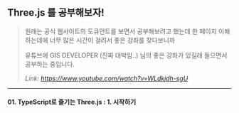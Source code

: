 ## Three.js 를 공부해보자!

> 원래는 공식 웹사이트의 도큐먼트를 보면서 공부해보려고 했는데 한 페이지 이해하는데에 너무 많은 시간이 걸려서 좋은 강좌를 찾다보니까
> 
> 유튜브에 GIS DEVELOPER (진짜 대박임..) 님의 좋은 강좌가 있길래 들으면서 공부하는 중입니다.
>
> *Link: https://www.youtube.com/watch?v=WLdkjdh-sgU*
---------------

#### 01. TypeScript로 즐기는 Three.js : 1. 시작하기
